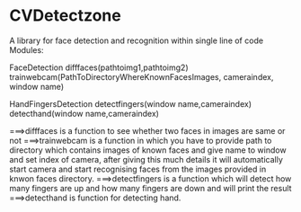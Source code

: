 # CVDetectzone
A library for face detection and recognition within single line of code
Modules:

FaceDetection
  difffaces(pathtoimg1,pathtoimg2)
  trainwebcam(PathToDirectoryWhereKnownFacesImages, cameraindex, window name)
  
HandFingersDetection
  detectfingers(window name,cameraindex)
  detecthand(window name,cameraindex)

===>difffaces is a function to see whether two faces in images are same or not
===>trainwebcam is a function in which you have to provide path to directory which contains images of known faces and give name to window and set index of camera, after giving this much details it will automatically start camera and start recognising faces from the images provided in knwon faces directory.
===>detectfingers is a function which will detect how many fingers are up and how many fingers are down and will print the result
===>detecthand is function for detecting hand.
